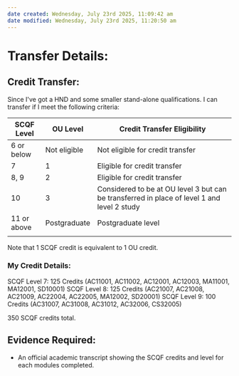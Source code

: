 ```yaml
---
date created: Wednesday, July 23rd 2025, 11:09:42 am
date modified: Wednesday, July 23rd 2025, 11:20:50 am
---
```


# Transfer Details:

## Credit Transfer:

Since I've got a HND and some smaller stand-alone qualifications. I can transfer if I meet the following criteria:

| SCQF Level  | OU Level     | Credit Transfer Eligibility                                                                 |
| ----------- | ------------ | ------------------------------------------------------------------------------------------- |
| 6 or below  | Not eligible | Not eligible for credit transfer                                                            |
| 7           | 1            | Eligible for credit transfer                                                                |
| 8, 9        | 2            | Eligible for credit transfer                                                                |
| 10          | 3            | Considered to be at OU level 3 but can be transferred in place of level 1 and level 2 study |
| 11 or above | Postgraduate | Postgraduate level                                                                          |
|             |              |                                                                                             |
Note that 1 SCQF credit is equivalent to 1 OU credit.

### My Credit Details:

SCQF Level 7: 125 Credits (AC11001, AC11002, AC12001, AC12003, MA11001, MA12001, SD10001)
SCQF Level 8: 125 Credits (AC21007, AC21008, AC21009, AC22004, AC22005, MA12002, SD20001)
SCQF Level 9: 100 Credits (AC31007, AC31008, AC31012, AC32006, CS32005)

350 SCQF credits total.
## Evidence Required:

- An official academic transcript showing the SCQF credits and level for each modules completed.

